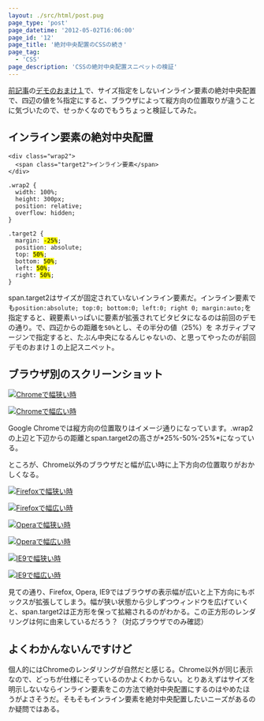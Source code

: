 ```yaml
---
layout: ./src/html/post.pug
page_type: 'post'
page_datetime: '2012-05-02T16:06:00'
page_id: '12'
page_title: '絶対中央配置のCSSの続き'
page_tag:
  - 'CSS'
page_description: 'CSSの絶対中央配置スニペットの検証'
---
```

[前記事](/archives/11.html)の[デモのおまけ１](/demo/10.html#omk1)で、サイズ指定をしないインライン要素の絶対中央配置で、四辺の値を%指定にすると、ブラウザによって縦方向の位置取りが違うことに気づいたので、せっかくなのでもうちょっと検証してみた。

## インライン要素の絶対中央配置

<pre title="HTML"><code data-language="html">&lt;div class="wrap2"&gt;
  &lt;span class="target2"&gt;インライン要素&lt;/span&gt;
&lt;/div&gt;</code></pre>

<pre title="CSS"><code data-language="css">.wrap2 {
  width: 100%;
  height: 300px;
  position: relative;
  overflow: hidden;
}

.target2 {
  margin: <mark>-25%</mark>;
  position: absolute;
  top: <mark>50%</mark>;
  bottom: <mark>50%</mark>;
  left: <mark>50%</mark>;
  right: <mark>50%</mark>;
}</code></pre>

span.target2はサイズが固定されていないインライン要素だ。インライン要素でも`position:absolute; top:0; bottom:0; left:0; right 0; margin:auto;`を指定すると、親要素いっぱいに要素が拡張されてビタビタになるのは前回のデモの通り。で、四辺からの距離を`50%`とし、その半分の値（25%）を ネガティブマージンで指定すると、たぶん中央になるんじゃないの、と思ってやったのが前回デモのおまけ１の上記スニペット。

## ブラウザ別のスクリーンショット

[![Chromeで幅狭い時](/img/inline-element-with-pointer-events-none/chrome_thin.png "Google Chrome 18、ブラウザ幅を狭くした場合")](/img/inline-element-with-pointer-events-none/chrome_thin.png)

[![Chromeで幅広い時](/img/inline-element-with-pointer-events-none/chrome_wide.png "Google Chrome 18、ブラウザ幅を広くした場合")](/img/inline-element-with-pointer-events-none/chrome_wide.png)

Google Chromeでは縦方向の位置取りはイメージ通りになっています。.wrap2の上辺と下辺からの距離とspan.target2の高さが*25%-50%-25%*になっている。

ところが、Chrome以外のブラウザだと幅が広い時に上下方向の位置取りがおかしくなる。

[![Firefoxで幅狭い時](/img/inline-element-with-pointer-events-none/ff_thin.png "Firefox 12、ブラウザ幅を狭くした場合")](/img/inline-element-with-pointer-events-none/ff_thin.png)

[![Firefoxで幅広い時](/img/inline-element-with-pointer-events-none/ff_wide.png "Firefox 12、ブラウザ幅を広くした場合")](/img/inline-element-with-pointer-events-none/ff_wide.png)

[![Operaで幅狭い時](/img/inline-element-with-pointer-events-none/opera_thin.png "Opera 11.62、ブラウザ幅を狭くした場合")](/img/inline-element-with-pointer-events-none/opera_thin.png)

[![Operaで幅広い時](/img/inline-element-with-pointer-events-none/opera_wide.png "Opera 11.62、ブラウザ幅を広くした場合")](/img/inline-element-with-pointer-events-none/opera_wide.png)

[![IE9で幅狭い時](/img/inline-element-with-pointer-events-none/ie9_thin.png "Internet Explorer 9、ブラウザ幅を狭くした場合")](/img/inline-element-with-pointer-events-none/ie9_thin.png)

[![IE9で幅広い時](/img/inline-element-with-pointer-events-none/ie9_wide.png "Internet Explorer 9、ブラウザ幅を広くした場合")](/img/inline-element-with-pointer-events-none/ie9_wide.png)

見ての通り、Firefox, Opera, IE9ではブラウザの表示幅が広いと上下方向にもボックスが拡張してしまう。幅が狭い状態から少しずつウィンドウを広げていくと、span.target2は正方形を保って拡縮されるのがわかる。この正方形のレンダリングは何に由来しているだろう？（対応ブラウザでのみ確認）

## よくわかんないんですけど

個人的にはChromeのレンダリングが自然だと感じる。Chrome以外が同じ表示なので、どっちが仕様にそっているのかよくわからない。とりあえずはサイズを明示しないならインライン要素をこの方法で絶対中央配置にするのはやめたほうがよさそうだ。そもそもインライン要素を絶対中央配置したいニーズがあるのか疑問ではある。
